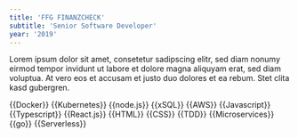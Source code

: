 ```yaml
---
title: 'FFG FINANZCHECK'
subtitle: 'Senior Software Developer'
year: '2019'
---
```


Lorem ipsum dolor sit amet, consetetur sadipscing elitr, sed diam nonumy eirmod tempor invidunt ut labore et dolore magna aliquyam erat, sed diam voluptua. At vero eos et accusam et justo duo dolores et ea rebum. Stet clita kasd gubergren.

{{Docker}}
{{Kubernetes}}
{{node.js}}
{{xSQL}}
{{AWS}}
{{Javascript}}
{{Typescript}}
{{React.js}}
{{HTML}}
{{CSS}}
{{TDD}}
{{Microservices}}
{{go}}
{{Serverless}}

